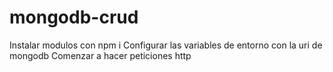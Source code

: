 # mongodb-crud

Instalar modulos con npm i
Configurar las variables de entorno con la uri de mongodb
Comenzar a hacer peticiones http
